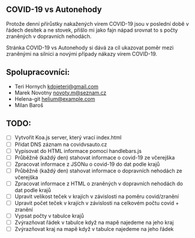 ## COVID-19 vs Autonehody

Protože denní přírůstky nakažených virem COVID-19 jsou v poslední době v řádech desítek a ne stovek, přišlo mi jako fajn nápad srovnat to s počty zraněných v dopravních nehodách.

Stránka COVID-19 vs Autonehody si dává za cíl ukazovat poměr mezi zraněnými na silnici a novými případy nákazy virem COVID-19.

## Spolupracovníci:
* Teri Hornych <kdojeteri@gmail.com>
* Marek Novotny <novoty.m@seznam.cz>
* Helena-git <helium@example.com>
* Milan Baroš

## TODO:
* [ ] Vytvořit Koa.js server, který vrací index.html
* [ ] Přidat DNS záznam na covidvsauto.cz
* [ ] Vypisovat do HTML informace pomocí handlebars.js
* [ ] Průběžně (každý den) stahovat informace o covid-19 ze včerejška
* [ ] Zpracovat informace z JSONu o covid-19 do dat podle krajů
* [ ] Průběžně (každý den) stahovat informace o dopravních nehodách ze včerejška
* [ ] Zpracovat informace z HTML o zraněných v dopravních nehodách do dat podle krajů
* [ ] Upravit velikost teček v krajích v závislosti na poměru covid/zranění
* [ ] Upravit počet teček v krajích v závislosti na celkovém počtu covid + zranění
* [ ] Vypsat počty v tabulce krajů
* [ ] Zvýrazňovat řádek v tabulce když na mapě najedeme na jeho kraj
* [ ] Zvýrazňovat kraj na mapě když v tabulce najedeme na jeho řádek
